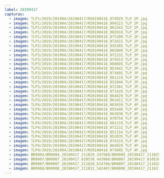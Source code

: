 ```yaml
---
label: 20190417
capturas:
  - imagem: TLP1/2019/201904/20190417/M20190418_074929_TLP_1P.jpg
  - imagem: TLP1/2019/201904/20190417/M20190418_084323_TLP_1P.jpg
  - imagem: TLP1/2019/201904/20190417/M20190418_081543_TLP_1P.jpg
  - imagem: TLP1/2019/201904/20190417/M20190418_082818_TLP_1P.jpg
  - imagem: TLP1/2019/201904/20190417/M20190418_073100_TLP_1P.jpg
  - imagem: TLP1/2019/201904/20190417/M20190418_072615_TLP_1P.jpg
  - imagem: TLP2/2019/201904/20190417/M20190418_035305_TLP_2P.jpg
  - imagem: TLP2/2019/201904/20190417/M20190418_065046_TLP_2P.jpg
  - imagem: TLP3/2019/201904/20190417/M20190418_072232_TLP_3P.jpg
  - imagem: TLP3/2019/201904/20190417/M20190418_074553_TLP_3P.jpg
  - imagem: TLP3/2019/201904/20190417/M20190418_060845_TLP_3P.jpg
  - imagem: TLP3/2019/201904/20190417/M20190418_053442_TLP_3P.jpg
  - imagem: TLP3/2019/201904/20190417/M20190418_073605_TLP_3P.jpg
  - imagem: TLP3/2019/201904/20190417/M20190418_081219_TLP_3P.jpg
  - imagem: TLP3/2019/201904/20190417/M20190418_031844_TLP_3P.jpg
  - imagem: TLP3/2019/201904/20190417/M20190418_072301_TLP_3P.jpg
  - imagem: TLP3/2019/201904/20190417/M20190418_071428_TLP_3P.jpg
  - imagem: TLP3/2019/201904/20190417/M20190418_064829_TLP_3P.jpg
  - imagem: TLP3/2019/201904/20190417/M20190418_061812_TLP_3P.jpg
  - imagem: TLP4/2019/201904/20190417/M20190418_003039_TLP_4P.jpg
  - imagem: TLP4/2019/201904/20190417/M20190418_055440_TLP_4P.jpg
  - imagem: TLP4/2019/201904/20190417/M20190418_063030_TLP_4P.jpg
  - imagem: TLP4/2019/201904/20190417/M20190418_070759_TLP_4P.jpg
  - imagem: TLP4/2019/201904/20190417/M20190418_081219_TLP_4P.jpg
  - imagem: TLP4/2019/201904/20190417/M20190418_072232_TLP_4P.jpg
  - imagem: TLP4/2019/201904/20190417/M20190418_051154_TLP_4P.jpg
  - imagem: TLP4/2019/201904/20190417/M20190418_052035_TLP_4P.jpg
  - imagem: TLP4/2019/201904/20190417/M20190418_074319_TLP_4P.jpg
  - imagem: TLP4/2019/201904/20190417/M20190418_064829_TLP_4P.jpg
  - imagem: TLP4/2019/201904/20190417/M20190418_073605_TLP_4P.jpg
  - imagem: BR0004/BR0004_20190417_211829_347504/BR0004_20190417_211829_347504_stack_93_meteors.jpg
  - imagem: BR0007/BR0007_20190417_010536_443960/BR0007_20190417_010536_443960_stack_8_meteors.jpg
  - imagem: BR0007/BR0007_20190417_211828_614766/BR0007_20190417_211828_614766_stack_13_meteors.jpg
  - imagem: BR0008/BR0008_20190417_211831_542407/BR0008_20190417_211831_542407_stack_24_meteors.jpg
---
```


